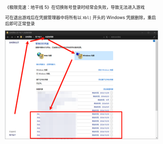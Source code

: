 《极限竞速：地平线 5》在切换账号登录时经常会失败，导致无法进入游戏

可在退出游戏后在凭据管理器中将所有以 `Xbl|` 开头的 Windows 凭据删除，重启后即可正常登录

![删除 Windows 凭据](./../../../images/%E3%80%8A%E6%9E%81%E9%99%90%E7%AB%9E%E9%80%9F%EF%BC%9A%E5%9C%B0%E5%B9%B3%E7%BA%BF%205%E3%80%8B%E5%88%87%E6%8D%A2%E8%B4%A6%E5%8F%B7%E7%99%BB%E5%BD%95/%E5%88%A0%E9%99%A4%20Windows%20%E5%87%AD%E6%8D%AE.png)
